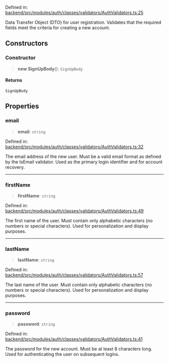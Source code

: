 Defined in: [backend/src/modules/auth/classes/validators/AuthValidators.ts:25](https://github.com/continuousactivelearning/vibe/blob/2acbe3b478970855555eb5e714d2dc1713e5937b/backend/src/modules/auth/classes/validators/AuthValidators.ts#L25)

Data Transfer Object (DTO) for user registration.
Validates that the required fields meet the criteria for creating a new account.

## Constructors

### Constructor

> **new SignUpBody**(): `SignUpBody`

#### Returns

`SignUpBody`

## Properties

### email

> **email**: `string`

Defined in: [backend/src/modules/auth/classes/validators/AuthValidators.ts:32](https://github.com/continuousactivelearning/vibe/blob/2acbe3b478970855555eb5e714d2dc1713e5937b/backend/src/modules/auth/classes/validators/AuthValidators.ts#L32)

The email address of the new user.
Must be a valid email format as defined by the IsEmail validator.
Used as the primary login identifier and for account recovery.

***

### firstName

> **firstName**: `string`

Defined in: [backend/src/modules/auth/classes/validators/AuthValidators.ts:49](https://github.com/continuousactivelearning/vibe/blob/2acbe3b478970855555eb5e714d2dc1713e5937b/backend/src/modules/auth/classes/validators/AuthValidators.ts#L49)

The first name of the user.
Must contain only alphabetic characters (no numbers or special characters).
Used for personalization and display purposes.

***

### lastName

> **lastName**: `string`

Defined in: [backend/src/modules/auth/classes/validators/AuthValidators.ts:57](https://github.com/continuousactivelearning/vibe/blob/2acbe3b478970855555eb5e714d2dc1713e5937b/backend/src/modules/auth/classes/validators/AuthValidators.ts#L57)

The last name of the user.
Must contain only alphabetic characters (no numbers or special characters).
Used for personalization and display purposes.

***

### password

> **password**: `string`

Defined in: [backend/src/modules/auth/classes/validators/AuthValidators.ts:41](https://github.com/continuousactivelearning/vibe/blob/2acbe3b478970855555eb5e714d2dc1713e5937b/backend/src/modules/auth/classes/validators/AuthValidators.ts#L41)

The password for the new account.
Must be at least 8 characters long.
Used for authenticating the user on subsequent logins.
